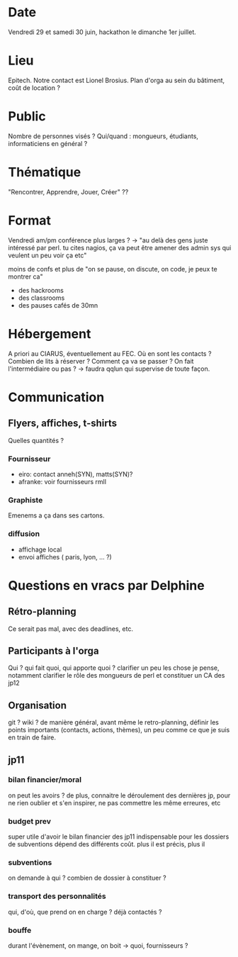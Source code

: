 # Date

Vendredi 29 et samedi 30 juin, hackathon le dimanche 1er juillet.

# Lieu

Epitech.
Notre contact est Lionel Brosius.
Plan d'orga au sein du bâtiment, coût de location ?

# Public

Nombre de personnes visés ?
Qui/quand : mongueurs, étudiants, informaticiens en général ? 

# Thématique

"Rencontrer, Apprendre, Jouer, Créer" ??


# Format

Vendredi am/pm conférence plus larges ?
-> "au delà des gens juste intéressé par perl. tu cites nagios, ça va peut être amener
des admin sys qui veulent un peu voir ça etc"

moins de confs et plus de "on se pause, on discute, on code, je peux te montrer ca" 
- des hackrooms 
- des classrooms 
- des pauses cafés de 30mn 

# Hébergement

A priori au CIARUS, éventuellement au FEC.
Où en sont les contacts ?
Combien de lits à réserver ?
Comment ça va se passer ? On fait l'intermédiaire ou pas ? -> faudra qqlun qui supervise de toute façon.

# Communication
## Flyers, affiches, t-shirts

Quelles quantités ?

### Fournisseur

 * eiro: contact anneh(SYN), matts(SYN)?
 * afranke: voir fournisseurs rmll

### Graphiste

Emenems a ça dans ses cartons.

### diffusion

 * affichage local
 * envoi affiches ( paris, lyon, ... ?) 

# Questions en vracs par Delphine 

## Rétro-planning

Ce serait pas mal, avec des deadlines, etc.

## Participants à l'orga

Qui ? qui fait quoi, qui apporte quoi ? clarifier un peu les chose je pense,
notamment clarifier le rôle des mongueurs de perl et constituer un CA des jp12

## Organisation

git ? wiki ? de manière général, avant même le retro-planning, définir les points importants 
(contacts, actions, thèmes), un peu comme ce que je suis en train de faire.

## jp11

### bilan financier/moral

on peut les avoirs ?
de plus, connaitre le déroulement des dernières jp, pour ne rien oublier 
et s'en inspirer, ne pas commettre les même erreures, etc

### budget prev

super utile d'avoir le bilan financier des jp11
indispensable pour les dossiers de subventions
dépend des différents coût. plus il est précis, plus il

### subventions

on demande à qui ? combien de dossier à constituer ?

### transport des personnalités

qui, d'où, que prend on en charge ? déjà contactés ?

### bouffe

durant l'évènement, on mange, on boit -> quoi, fournisseurs ?

